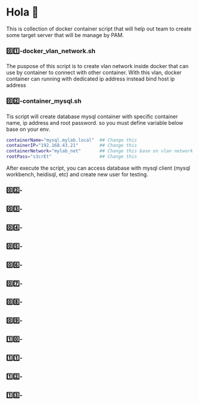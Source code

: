 # Hola 👋

This is collection of docker container script that will help out team to create some target server that will be manage by PAM.

 
### 0️⃣1️⃣-docker_vlan_network.sh
The puspose of this script is to create vlan network inside docker that can use by container to connect with other container. With this vlan, docker container can running with dedicated ip address instead bind host ip address

### 0️⃣2️⃣-container_mysql.sh
Tis script will create database mysql container with specific container name, ip address and root password. so you must define variable below base on your env.
```bash
containerName="mysql.mylab.local"  ## Change this
containerIP="192.168.43.21"        ## Change this
containerNetwork="mylab_net"       ## Change this base on vlan network script
rootPass="s3crEt"                  ## Change this
```
After execute the script, you can access database with mysql client (mysql workbench, heidisql, etc) and create new user for testing.
### 0️⃣2️⃣-
### 0️⃣3️⃣-
### 0️⃣4️⃣-
### 0️⃣5️⃣-
### 0️⃣6️⃣-
### 0️⃣7️⃣-
### 0️⃣8️⃣-
### 0️⃣9️⃣-
### 1️⃣0️⃣-
### 1️⃣1️⃣-
### 1️⃣2️⃣-
### 1️⃣3️⃣-
